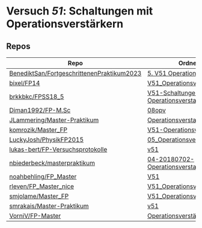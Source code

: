 # Versuch *51*: Schaltungen mit Operationsverstärkern

## Repos

|                                              Repo                                              |                                                                               Ordner                                                                                |                                                                                                 PDFs                                                                                                 |
|------------------------------------------------------------------------------------------------|---------------------------------------------------------------------------------------------------------------------------------------------------------------------|------------------------------------------------------------------------------------------------------------------------------------------------------------------------------------------------------|
|[BenediktSan/FortgeschrittenenPraktikum2023](../repo/BenediktSan/FortgeschrittenenPraktikum2023)|[5. V51 Operationsverstärker](https://github.com/BenediktSan/FortgeschrittenenPraktikum2023/tree/main/Versuche%20Semester%20VII/5.%20V51%20Operationsverst%C3%A4rker)|[V51.pdf](https://docs.google.com/viewer?url=https://raw.githubusercontent.com/BenediktSan/FortgeschrittenenPraktikum2023/main/Versuche%20Semester%20VII/5.%20V51%20Operationsverst%C3%A4rker/V51.pdf)|
|[bixel/FP14](../repo/bixel/FP14)                                                                |[V51_Operationsverstaerker](https://github.com/bixel/FP14/tree/master/V51_Operationsverstaerker)                                                                     |–                                                                                                                                                                                                     |
|[brkkbkc/FPSS18_5](../repo/brkkbkc/FPSS18_5)                                                    |[V51-Schaltungen-mit-Operationsverstaerkern](https://github.com/brkkbkc/FPSS18_5/tree/master/V51-Schaltungen-mit-Operationsverstaerkern)                             |–                                                                                                                                                                                                     |
|[Diman1992/FP-M.Sc](../repo/Diman1992/FP-M.Sc)                                                  |[08opv](https://github.com/Diman1992/FP-M.Sc/tree/master/08opv)                                                                                                      |–                                                                                                                                                                                                     |
|[JLammering/Master-Praktikum](../repo/JLammering/Master-Praktikum)                              |[Operationsverstaerker](https://github.com/JLammering/Master-Praktikum/tree/master/Operationsverstaerker)                                                            |[V51.pdf](https://docs.google.com/viewer?url=https://raw.githubusercontent.com/JLammering/Master-Praktikum/master/Operationsverstaerker/V51.pdf)                                                      |
|[komrozik/Master_FP](../repo/komrozik/Master_FP)                                                |[V51-Operationsverstaerker](https://github.com/komrozik/Master_FP/tree/main/V51-Operationsverstaerker)                                                               |–                                                                                                                                                                                                     |
|[LuckyJosh/PhysikFP2015](../repo/LuckyJosh/PhysikFP2015)                                        |[05_Operationsverstaerker[X]](https://github.com/LuckyJosh/PhysikFP2015/tree/master/05_Operationsverstaerker%5BX%5D)                                                 |[OPV_Protokoll.pdf](https://docs.google.com/viewer?url=https://raw.githubusercontent.com/LuckyJosh/PhysikFP2015/master/05_Operationsverstaerker%5BX%5D/OPV_Protokoll.pdf)                             |
|[lukas-bert/FP-Versuchsprotokolle](../repo/lukas-bert/FP-Versuchsprotokolle)                    |[v51](https://github.com/lukas-bert/FP-Versuchsprotokolle/tree/main/v51)                                                                                             |[v51.pdf](https://docs.google.com/viewer?url=https://raw.githubusercontent.com/lukas-bert/FP-Versuchsprotokolle/main/v51/v51.pdf)                                                                     |
|[nbiederbeck/masterpraktikum](../repo/nbiederbeck/masterpraktikum)                              |[04-20180702-Operationsverstaerker](https://github.com/nbiederbeck/masterpraktikum/tree/master/04-20180702-Operationsverstaerker)                                    |–                                                                                                                                                                                                     |
|[noahbehling/FP_Master](../repo/noahbehling/FP_Master)                                          |[V51](https://github.com/noahbehling/FP_Master/tree/master/V51)                                                                                                      |–                                                                                                                                                                                                     |
|[rleven/FP_Master_nice](../repo/rleven/FP_Master_nice)                                          |[V51_Operationsverstärker](https://github.com/rleven/FP_Master_nice/tree/main/V51_Operationsverst%C3%A4rker)                                                         |–                                                                                                                                                                                                     |
|[smjolame/Master_FP](../repo/smjolame/Master_FP)                                                |[V51_Operationsverstaerker](https://github.com/smjolame/Master_FP/tree/main/V51_Operationsverstaerker)                                                               |–                                                                                                                                                                                                     |
|[smrakais/Master-Praktikum](../repo/smrakais/Master-Praktikum)                                  |[v51](https://github.com/smrakais/Master-Praktikum/tree/main/v51)                                                                                                    |[altprotokoll_anneke.pdf](https://docs.google.com/viewer?url=https://raw.githubusercontent.com/smrakais/Master-Praktikum/main/v51/altprotokoll_anneke.pdf)                                            |
|[VorniV/FP-Master](../repo/VorniV/FP-Master)                                                    |[Operationsverstärker](https://github.com/VorniV/FP-Master/tree/master/Operationsverst%C3%A4rker)                                                                    |[main.pdf](https://docs.google.com/viewer?url=https://raw.githubusercontent.com/VorniV/FP-Master/master/Operationsverst%C3%A4rker/main.pdf)                                                           |
